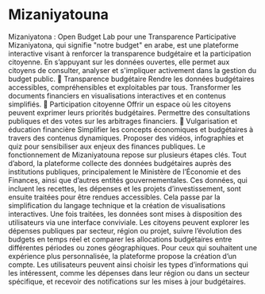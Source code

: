 # Mizaniyatouna
Mizaniyatona : Open Budget Lab pour une Transparence Participative Mizaniyatona, qui signifie "notre budget" en arabe, est une plateforme interactive visant à renforcer la transparence budgétaire et la participation citoyenne. En s’appuyant sur les données ouvertes, elle permet aux citoyens de consulter, analyser et s'impliquer activement dans la gestion du budget public.
📌 Transparence budgétaire
Rendre les données budgétaires accessibles, compréhensibles et exploitables par tous.
Transformer les documents financiers en visualisations interactives et en contenus simplifiés.
📌 Participation citoyenne
Offrir un espace où les citoyens peuvent exprimer leurs priorités budgétaires.
Permettre des consultations publiques et des votes sur les arbitrages financiers.
📌 Vulgarisation et éducation financière
Simplifier les concepts économiques et budgétaires à travers des contenus dynamiques.
Proposer des vidéos, infographies et quiz pour sensibiliser aux enjeux des finances publiques.
Le fonctionnement de Mizaniyatouna repose sur plusieurs étapes clés. Tout d’abord, la plateforme collecte des données budgétaires auprès des institutions publiques, principalement le Ministère de l’Économie et des Finances, ainsi que d’autres entités gouvernementales. Ces données, qui incluent les recettes, les dépenses et les projets d’investissement, sont ensuite traitées pour être rendues accessibles. Cela passe par la simplification du langage technique et la création de visualisations interactives.
Une fois traitées, les données sont mises à disposition des utilisateurs via une interface conviviale. Les citoyens peuvent explorer les dépenses publiques par secteur, région ou projet, suivre l’évolution des budgets en temps réel et comparer les allocations budgétaires entre différentes périodes ou zones géographiques. Pour ceux qui souhaitent une expérience plus personnalisée, la plateforme propose la création d’un compte. Les utilisateurs peuvent ainsi choisir les types d’informations qui les intéressent, comme les dépenses dans leur région ou dans un secteur spécifique, et recevoir des notifications sur les mises à jour budgétaires.
